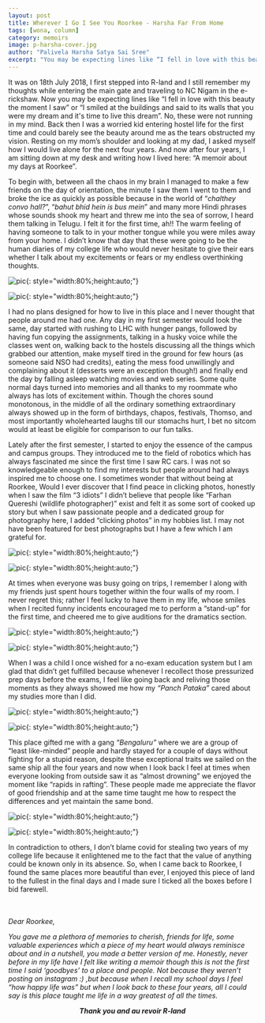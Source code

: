 ```yaml
---
layout: post
title: Wherever I Go I See You Roorkee - Harsha Far From Home
tags: [wona, column]
category: memoirs
image: p-harsha-cover.jpg
author: "Palivela Harsha Satya Sai Sree"
excerpt: "You may be expecting lines like “I fell in love with this beauty the moment I saw” or “I smiled at the buildings and said to its walls that you were my dream and it's time to live this dream”. No, these were not running in my mind."
---
```


It was on 18th July 2018, I first stepped into R-land and I still remember my thoughts while entering the main gate and traveling to NC Nigam in the e-rickshaw. Now you may be expecting lines like “I fell in love with this beauty the moment I saw” or “I smiled at the buildings and said to its walls that you were my dream and it's time to live this dream”. No, these were not running in my mind. Back then I was a worried kid entering hostel life for the first time and could barely see the beauty around me as the tears obstructed my vision. Resting on my mom’s shoulder and looking at my dad, I asked myself how I would live alone for the next four years. And now after four years, I am sitting down at my desk and writing how I lived here: “A memoir about my days at Roorkee”.

To begin with, between all the chaos in my brain I managed to make a few friends on the day of orientation, the minute I saw them I went to them and broke the ice as quickly as possible because in the world of “_chalthey convo hall?_”, “_bahut bhid hein is bus mein_” and many more Hindi phrases whose sounds shook my heart and threw me into the sea of sorrow, I heard them talking in Telugu. I felt it for the first time, ah!! The warm feeling of having someone to talk to in your mother tongue while you were miles away from your home. I didn’t know that day that these were going to be the human diaries of my college life who would never hesitate to give their ears whether I talk about my excitements or fears or my endless overthinking thoughts.

![pic](/images/posts/p-harsha-01.png){: style="width:80%;height:auto;"}

![pic](/images/posts/p-harsha-02.png){: style="width:80%;height:auto;"}

I had no plans designed for how to live in this place and I never thought that people around me had one. Any day in my first semester would look the same, day started with rushing to LHC with hunger pangs, followed by having fun copying the assignments, talking in a husky voice while the classes went on, walking back to the hostels discussing all the things which grabbed our attention, make myself tired in the ground for few hours (as someone said NSO had credits), eating the mess food unwillingly and complaining about it (desserts were an exception though!) and finally end the day by falling asleep watching movies and web series. Some quite normal days turned into memories and all thanks to my roommate who always has lots of excitement within. Though the chores sound monotonous, in the middle of all the ordinary something extraordinary always showed up in the form of birthdays, chapos, festivals, Thomso, and most importantly wholehearted laughs till our stomachs hurt, I bet no sitcom would at least be eligible for comparison to our fun talks.

Lately after the first semester, I started to enjoy the essence of the campus and campus groups. They introduced me to the field of robotics which has always fascinated me since the first time I saw RC cars. I was not so knowledgeable enough to find my interests but people around had always inspired me to choose one. I sometimes wonder that without being at Roorkee, Would I ever discover that I find peace in clicking photos, honestly when I saw the film “3 idiots” I didn’t believe that people like “Farhan Quereshi (wildlife photographer)” exist and felt it as some sort of cooked up story but when I saw passionate people and a dedicated group for photography here, I added “clicking photos” in my hobbies list. I may not have been featured for best photographs but I have a few which I am grateful for.

![pic](/images/posts/p-harsha-03.jpg){: style="width:80%;height:auto;"}

![pic](/images/posts/p-harsha-04.png){: style="width:80%;height:auto;"}

At times when everyone was busy going on trips, I remember I along with my friends just spent hours together within the four walls of my room. I never regret this; rather I feel lucky to have them in my life, whose smiles when I recited funny incidents encouraged me to perform a “stand-up” for the first time, and cheered me to give auditions for the dramatics section.

![pic](/images/posts/p-harsha-05.png){: style="width:80%;height:auto;"}

![pic](/images/posts/p-harsha-06.png){: style="width:80%;height:auto;"}

When I was a child I once wished for a no-exam education system but I am glad that didn’t get fulfilled because whenever I recollect those pressurized prep days before the exams, I feel like going back and reliving those moments as they always showed me how my _“Panch Pataka”_ cared about my studies more than I did.

![pic](/images/posts/p-harsha-07.png){: style="width:80%;height:auto;"}

![pic](/images/posts/p-harsha-08.png){: style="width:80%;height:auto;"}

This place gifted me with a gang _“Bengaluru”_ where we are a group of “least like-minded” people and hardly stayed for a couple of days without fighting for a stupid reason, despite these exceptional traits we sailed on the same ship all the four years and now when I look back I feel at times when everyone looking from outside saw it as “almost drowning” we enjoyed the moment like “rapids in rafting”. These people made me appreciate the flavor of good friendship and at the same time taught me how to respect the differences and yet maintain the same bond.

![pic](/images/posts/p-harsha-09.png){: style="width:80%;height:auto;"}

![pic](/images/posts/p-harsha-10.png){: style="width:80%;height:auto;"}

In contradiction to others, I don’t blame covid for stealing two years of my college life because it enlightened me to the fact that the value of anything could be known only in its absence. So, when I came back to Roorkee, I found the same places more beautiful than ever, I enjoyed this piece of land to the fullest in the final days and I made sure I ticked all the boxes before I bid farewell.<br /><br /><br />

<em>Dear Roorkee,</em>

<em>You gave me a plethora of memories to cherish, friends for life, some valuable experiences which a piece of my heart would always reminisce about and in a nutshell, you made a better version of me. Honestly, never before in my life have I felt like writing a memoir though this is not the first time I said ‘goodbyes’ to a place and people. Not because they weren’t posting on instagram :) ,but because when I recall my school days I feel “how happy life was” but when I look back to these four years, all I could say is this place taught me life in a way greatest of all the times.</em>

<div style="text-align: center"><em><strong>Thank you and au revoir R-land</strong></em></div>
